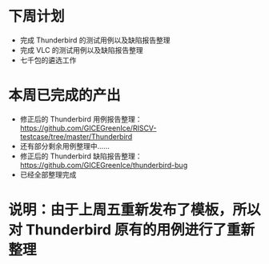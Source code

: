 # 下周计划  
* 完成 Thunderbird 的测试用例以及缺陷报告整理
* 完成 VLC 的测试用例以及缺陷报告整理
* 七千包的遴选工作
# 本周已完成的产出  
* 修正后的 Thunderbird 用例报告整理：https://github.com/GICEGreenIce/RISCV-testcase/tree/master/Thunderbird
* 还有部分剩余用例整理中......
* 修正后的 Thunderbird 缺陷报告整理：https://github.com/GICEGreenIce/thunderbird-bug
* 已经全部整理完成

# 说明：由于上周五重新发布了模板，所以对 Thunderbird 原有的用例进行了重新整理
